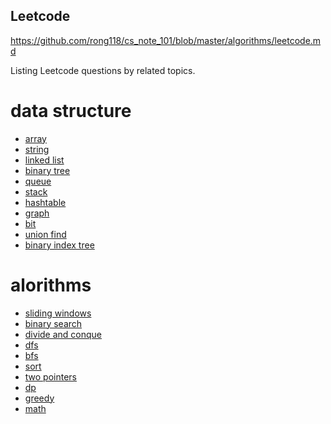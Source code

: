 ## Leetcode 
https://github.com/rong118/cs_note_101/blob/master/algorithms/leetcode.md

Listing Leetcode questions by related topics.

# data structure

- [array](https://github.com/rong118/cs_note_101/blob/master/algorithms/leetcode/array.md)
- [string]()
- [linked list]()
- [binary tree]()
- [queue]()
- [stack]()
- [hashtable](https://github.com/rong118/cs_note_101/blob/master/algorithms/leetcode/hashtable.md)
- [graph]()
- [bit]()
- [union find]()
- [binary index tree]()


# alorithms

- [sliding windows](https://github.com/rong118/cs_note_101/blob/master/algorithms/leetcode/sliding_windows.md)
- [binary search]()
- [divide and conque]()
- [dfs]()
- [bfs]()
- [sort]()
- [two pointers]()
- [dp]()
- [greedy]()
- [math]()